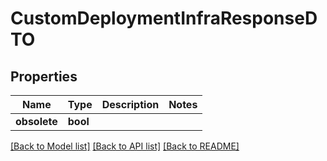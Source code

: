# CustomDeploymentInfraResponseDTO

## Properties
Name | Type | Description | Notes
------------ | ------------- | ------------- | -------------
**obsolete** | **bool** |  | 

[[Back to Model list]](../README.md#documentation-for-models) [[Back to API list]](../README.md#documentation-for-api-endpoints) [[Back to README]](../README.md)

